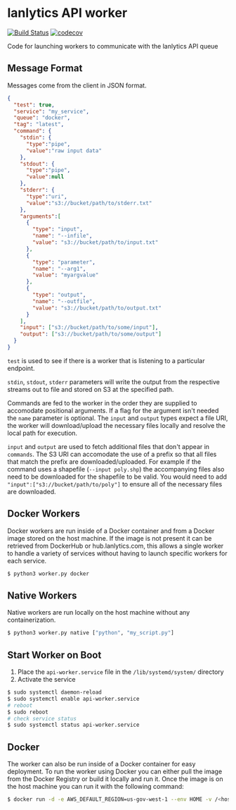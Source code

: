 # lanlytics API worker
[![Build Status](https://ci.lanlytics.com/nisac/lanlytics-api-worker.svg?token=RmFwLDimUxzrPXXq8Kti&branch=master)](https://ci.lanlytics.com/nisac/lanlytics-api-worker)
[![codecov](https://cov.lanlytics.com/ghe/nisac/lanlytics-api-worker/branch/master/graph/badge.svg)](https://cov.lanlytics.com/ghe/nisac/lanlytics-api-worker)

Code for launching workers to communicate with the lanlytics API queue

## Message Format
Messages come from the client in JSON format.
```json
{
  "test": true,
  "service": "my_service",
  "queue": "docker",
  "tag": "latest",
  "command": {
    "stdin": {
      "type":"pipe",
      "value":"raw input data"
    },
    "stdout": {
      "type":"pipe",
      "value":null
    },
    "stderr": {
      "type":"uri",
      "value":"s3://bucket/path/to/stderr.txt"
    },
    "arguments":[
      {
        "type": "input",
        "name": "--infile",
        "value": "s3://bucket/path/to/input.txt"
      },
      {
        "type": "parameter",
        "name": "--arg1",
        "value": "myargvalue"
      },
      {
        "type": "output",
        "name": "--outfile",
        "value": "s3://bucket/path/to/output.txt"
      }
    ],
    "input": ["s3://bucket/path/to/some/input"],
    "output": ["s3://bucket/path/to/some/output"]
  }
}
```

`test` is used to see if there is a worker that is listening to a particular endpoint.

`stdin`, `stdout`, `stderr` parameters will write the output from the respective 
streams out to file and stored on S3 at the specified path.

Commands are fed to the worker in the order they are supplied to accomodate positional 
arguments. If a flag for the argument isn't needed the `name` parameter is optional. 
The `input` and `output` types expect a file URI, the worker will download/upload the 
necessary files locally and resolve the local path for execution.

`input` and `output` are used to fetch additional files that don't appear in `commands`. 
The S3 URI can accomodate the use of a prefix so that all files that match the prefix 
are downloaded/uploaded. For example if the command uses a shapefile (`--input poly.shp`) 
the accompanying files also need to be downloaded for the shapefile to be valid. You 
would need to add `"input":["s3://bucket/path/to/poly"]` to ensure all of the necessary 
files are downloaded. 

## Docker Workers
Docker workers are run inside of a Docker container and from a Docker image stored on the host machine. 
If the image is not present it can be retrieved from DockerHub or hub.lanlytics.com, this allows a 
single worker to handle a variety of services without having to launch specific workers for each service.
```bash
$ python3 worker.py docker
```
## Native Workers
Native workers are run locally on the host machine without any containerization.
```bash
$ python3 worker.py native ["python", "my_script.py"]
```
## Start Worker on Boot
1. Place the `api-worker.service` file in the `/lib/systemd/system/` directory
2. Activate the service
```bash
$ sudo systemctl daemon-reload
$ sudo systemctl enable api-worker.service
# reboot
$ sudo reboot
# check service status
$ sudo systemctl status api-worker.service
```
## Docker
The worker can also be run inside of a Docker container for easy deployment. To run 
the worker using Docker you can either pull the image from the Docker Registry or 
build it locally and run it. Once the image is on the host machine you can run it 
with the following command:
```bash
$ docker run -d -e AWS_DEFAULT_REGION=us-gov-west-1 --env HOME -v /<host-home-directory>:/<host-home-directory> -v /var/run/docker.sock:/var/run/docker.sock hub.lanlytics.com/lanlytics-api-worker docker
```
